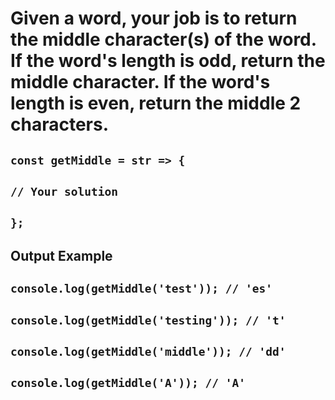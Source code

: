 <h1>Given a word, your job is to return the middle character(s) of the word. If the word's length is odd, return the middle character. If the word's length is even, return the middle 2 characters.</h1>

## ```const getMiddle = str => {```
##   ```// Your solution```
## ```};```
## Output Example
## ```console.log(getMiddle('test')); // 'es'```
## ```console.log(getMiddle('testing')); // 't'```
## ```console.log(getMiddle('middle')); // 'dd'```
## ```console.log(getMiddle('A')); // 'A'```